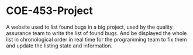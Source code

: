 # COE-453-Project

A website used to list found bugs in a big project, used by the quality assurance team to write the list of found bugs. And be displayed the whole list in chronological order in real time for the programming team to fix them and update the listing state and information.
